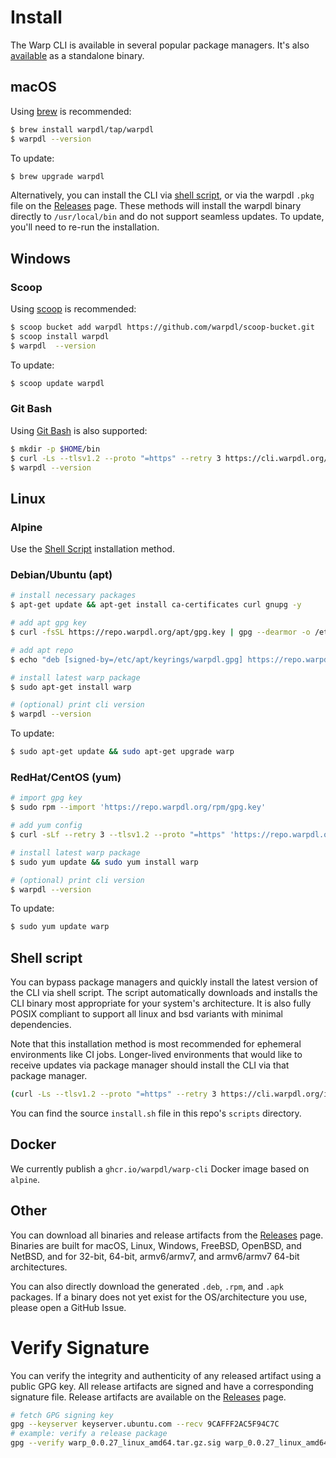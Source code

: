 # Install

The Warp CLI is available in several popular package managers. It's also [available](https://github.com/warpdl/warp-releases/releases/latest) as a standalone binary.

## macOS

Using [brew](https://brew.sh/) is recommended:

```sh
$ brew install warpdl/tap/warpdl
$ warpdl --version
```

To update:
```sh
$ brew upgrade warpdl
```

Alternatively, you can install the CLI via [shell script](#shell-script), or via the warpdl `.pkg` file on the [Releases](https://github.com/warpdl/warp-releases/releases/latest) page. These methods will install the warpdl binary directly to `/usr/local/bin` and do not support seamless updates. To update, you'll need to re-run the installation.

## Windows

### Scoop

Using [scoop](https://scoop.sh/) is recommended:

```sh
$ scoop bucket add warpdl https://github.com/warpdl/scoop-bucket.git
$ scoop install warpdl
$ warpdl  --version
```

To update:

```sh
$ scoop update warpdl
```

### Git Bash

Using [Git Bash](https://git-scm.com/download/win) is also supported:

```sh
$ mkdir -p $HOME/bin
$ curl -Ls --tlsv1.2 --proto "=https" --retry 3 https://cli.warpdl.org/install.sh | sh -s -- --install-path $HOME/bin
$ warpdl --version
```

## Linux

### Alpine
Use the [Shell Script](#shell-script) installation method.

### Debian/Ubuntu (apt)

```bash
# install necessary packages
$ apt-get update && apt-get install ca-certificates curl gnupg -y

# add apt gpg key
$ curl -fsSL https://repo.warpdl.org/apt/gpg.key | gpg --dearmor -o /etc/apt/keyrings/warpdl.gpg

# add apt repo
$ echo "deb [signed-by=/etc/apt/keyrings/warpdl.gpg] https://repo.warpdl.org/apt/ /" > /etc/apt/sources.list.d/warpdl.list

# install latest warp package
$ sudo apt-get install warp

# (optional) print cli version
$ warpdl --version
```

To update:

```bash
$ sudo apt-get update && sudo apt-get upgrade warp
```

### RedHat/CentOS (yum)

```bash
# import gpg key
$ sudo rpm --import 'https://repo.warpdl.org/rpm/gpg.key'

# add yum config
$ curl -sLf --retry 3 --tlsv1.2 --proto "=https" 'https://repo.warpdl.org/rpm/config.rpm.txt' | sudo tee /etc/yum.repos.d/warpdl.repo

# install latest warp package
$ sudo yum update && sudo yum install warp

# (optional) print cli version
$ warpdl --version
```

To update:
```bash
$ sudo yum update warp
```

## Shell script

You can bypass package managers and quickly install the latest version of the CLI via shell script. The script automatically downloads and installs the CLI binary most appropriate for your system's architecture. It is also fully POSIX compliant to support all linux and bsd variants with minimal dependencies.

Note that this installation method is most recommended for ephemeral environments like CI jobs. Longer-lived environments that would like to receive updates via  package manager should install the CLI via that package manager.

```sh
(curl -Ls --tlsv1.2 --proto "=https" --retry 3 https://cli.warpdl.org/install.sh || wget -t 3 -qO- https://cli.warpdl.org/install.sh) | sh
```

You can find the source `install.sh` file in this repo's `scripts` directory.

## Docker

We currently publish a `ghcr.io/warpdl/warp-cli` Docker image based on `alpine`.


## Other

You can download all binaries and release artifacts from the [Releases](https://github.com/warpdl/warp-releases/releases/latest) page. Binaries are built for macOS, Linux, Windows, FreeBSD, OpenBSD, and NetBSD, and for 32-bit, 64-bit, armv6/armv7, and armv6/armv7 64-bit architectures.

You can also directly download the generated `.deb`, `.rpm`, and `.apk` packages. If a binary does not yet exist for the OS/architecture you use, please open a GitHub Issue.

# Verify Signature

You can verify the integrity and authenticity of any released artifact using a public GPG key. All release artifacts are signed and have a corresponding signature file. Release artifacts are available on the [Releases](https://github.com/warpdl/warp-releases/releases) page.

```sh
# fetch GPG signing key
gpg --keyserver keyserver.ubuntu.com --recv 9CAFFF2AC5F94C7C
# example: verify a release package
gpg --verify warp_0.0.27_linux_amd64.tar.gz.sig warp_0.0.27_linux_amd64.tar.gz || echo "Verification failed!"
```
